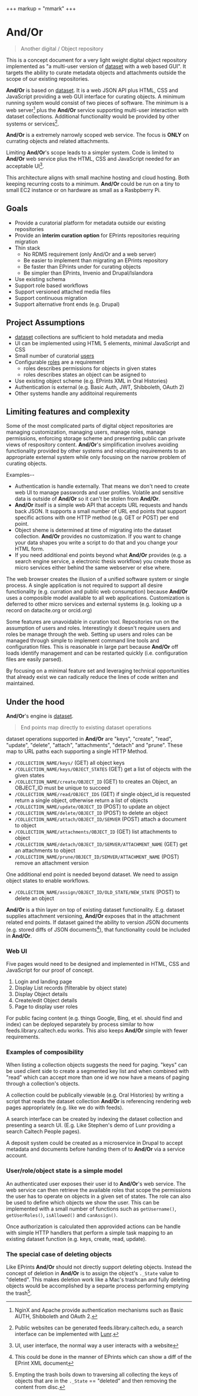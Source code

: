 +++
markup = "mmark"
+++


# And/Or

> <span class="red">An</span>other <span class="red">d</span>igital / <span class="red">O</span>bject <span class="red">r</span>epository

This is a concept document for a very light weight digital object
repository implemented as "a multi-user version of 
[dataset](https://caltechlibrary.github.io/dataset) with a web 
based GUI". It targets the ability to curate 
metadata objects and attachments outside the scope of 
our existing repositories.  

**And/Or** is based on [dataset](https://caltechlibrary.github.io/dataset).
It is a web JSON API plus HTML, CSS and JavaScript providing a web 
GUI interface for curating objects.  A minimum running system 
would consist of two pieces of software.  The minimum is 
a web server[^1] plus the **And/Or** service supporting 
multi-user interaction with dataset collections.  Additional
functionality would be provided by other systems or services[^2].

**And/Or** is a extremely narrowly scoped web service. The focus 
is __ONLY__ on currating objects and related attachments. 

Limiting **And/Or**'s scope leads to a simpler system. Code 
is limited to **And/Or** web service plus the HTML, 
CSS and JavaScript needed for an acceptable UI[^3].

This architecture aligns with small machine hosting
and cloud hosting. Both keeping recurring costs to a minimum. 
**And/Or** could be run on a tiny to small EC2 instance or
on hardware as small as a Rasbpberry Pi.


## Goals

+ Provide a curatorial platform for metadata outside our existing repositories
+ Provide an __interim curation option__ for EPrints repositories requiring migration
+ Thin stack 
    + No RDMS requirement (only And/Or and a web server)
    + Be easier to implement than migrating an EPrints repository
    + Be faster than EPrints under for curating objects
    + Be simpler than EPrints, Invenio and Drupal/Islandora
+ Use existing schema 
+ Support role based workflows
+ Support versioned attached media files
+ Support continuous migration
+ Support alternative front ends (e.g. Drupal)


## Project Assumptions

+ [dataset](https://github.com/caltechlibrary/dataset) collections are sufficient to hold metadata and media
+ UI can be implemented using HTML 5 elements, minimal JavaScript and CSS
+ Small number of curatorial [users](docs/User-Scheme.html)
+ Configurable [roles](docs/Roles-Scheme.html) are a requirement
    + roles describes permissions for objects in given states
    + roles describes states an object can be asigned to
+ Use existing object scheme (e.g. EPrints XML in Oral Histories)
+ Authentication is external (e.g. Basic Auth, JWT, Shibboleth, OAuth 2)
+ Other systems handle any additoinal requirements


## Limiting features and complexity

Some of the most complicated parts of digital object repositories
are managing customization, managing users, manage roles,
manage permissions, enforcing storage scheme and presenting
public can private views of respository content.  **And/Or**'s 
simplification involves avoiding functionality provided
by other systems and relocating requirements to an appropriate 
external system while only focusing on the narrow problem
of curating objects. 

Examples--

+ Authentication is handle externally. That means we don't need to create web UI to manage passwords and user profiles. Volatile and sensitive data is outside of **And/Or** so it can't be stolen from **And/Or**.
+ **And/Or** itself is a simple web API that accepts URL requests 
and hands back JSON. It supports a small number of URL end points that support specific actions with one HTTP method (e.g. GET or POST) per end point.
+ Object sheme is determined at time of migrating into  the dataset collection. **And/Or** provides no customization.  If you want to change your data shapes you write a script to do that and you change your HTML form.
+ If you need additional end points beyond what **And/Or** provides (e.g. a search engine service, a electronic thesis workflow) you create those as micro services either behind the same webserver or else where.

The web browser creates the illusion of a unified software system
or single process. A single application is not required to support all
desire functionality (e.g. curration and public web consumption) because
**And/Or** uses a composible model available to all web applications.
Customization is deferred to other micro services and external 
systems (e.g. looking up a record on datacite.org or orcid.org)

Some features are unavoidable in curation tool. Repositories run
on the assumption of users and roles. Interestingly it 
doesn't require users and roles be manage through the web. 
Setting up users and roles can be managed through simple to implement
command line tools and configuration files.  This is reasonable in 
large part because **And/Or** off loads identify management 
and can be restarted quickly (i.e. configuration files are easily
parsed).

By focusing on a minimal feature set and leveraging technical
opportunities that already exist we can radically
reduce the lines of code written and maintained. 

## Under the hood

**And/Or**'s engine is [dataset](https://github.com/caltechlibrary/dataset).

> End points map directly to existing dataset operations

dataset operations supported in **And/Or** are "keys", "create", 
"read", "update", "delete", "attach", "attachments", "detach" 
and "prune". These map to URL paths each supporting a single 
HTTP Method.

+ `/COLLECTION_NAME/keys/` (GET) all object keys
+ `/COLLECTION_NAME/keys/OBJECT_STATES` (GET) get a list of objects with the given states
+ `/COLLECTION_NAME/create/OBJECT_ID` (GET) to creates an Object, an OBJECT_ID must be unique to succeed
+ `/COLLECTION_NAME/read/OBJECT_IDS` (GET) if single object_id is requested return a single object, otherwise return a list of objects
+ `/COLLECTION_NAME/update/OBJECT_ID` (POST) to update an object
+ `/COLLECTION_NAME/delete/OBJECT_ID` (POST) to delete an object
+ `/COLLECTION_NAME/attach/OBJECT_ID/SEMVER` (POST) attach a document to object
+ `/COLLECTION_NAME/attachments/OBJECT_ID` (GET) list attachments to object
+ `/COLLECTION_NAME/detach/OBJECT_ID/SEMVER/ATTACHMENT_NAME` (GET) get an attachments to object
+ `/COLLECTION_NAME/prune/OBJECT_ID/SEMVER/ATTACHMENT_NAME` (POST) remove an attachment version

One additional end point is needed beyond dataset. We need to assign
object states to enable workflows.

+ `/COLLECTION_NAME/assign/OBJECT_ID/OLD_STATE/NEW_STATE` (POST) to delete an object

**And/Or** is a thin layer on top of existing dataset functionality.
E.g. dataset supplies attachment versioning, **And/Or** exposes that
in the attachment related end points. If dataset gained the ability
to version JSON documents (e.g. stored diffs of JSON documents[^4]),
that functionality could be included in **And/Or**.

### Web UI

Five pages would need to be designed and implemented in HTML, CSS and
JavaScript for our proof of concept.

1. Login and landing page 
2. Display List records (filterable by object state)
3. Display Object details 
4. Create/edit Object details
5. Page to display user roles

For public facing content (e.g. things Google, Bing, et el. 
should find and index) can be deployed separately by 
process similar to how feeds.library.caltech.edu works.
This also keeps **And/Or** simple with fewer requirements.

### Examples of composibility

When listing a collection objects suggests the need for paging.
"keys" can be used client side to create a segmented key list and when
combined with "read" which can accept more than one id we now have
a means of paging through a collection's objects.

A collection could be publically viewable (e.g. Oral Histories)
by writing a script that reads the dataset collection **And/Or** is
referencing rendering web pages appropriately (e.g. like we do
with feeds).

A search interface can be created by indexing the dataset collection
and presenting a search UI. (E.g. Like Stephen's demo of Lunr 
providing a search Caltech People pages).

A deposit system could be created as a microservice in Drupal 
to accept metadata and documents before handing them of to 
**And/Or** via a service account.


### User/role/object state is a simple model

An authenticated user exposes their user id to 
**And/Or**'s web service. The web service can then
retrieve the available roles that scope the permissions
the user has to operate on objects in a given set of states.
The role can also be used to define which objects we show
the user.  This can be implemented with a small number
of functions such as `getUsername()`, `getUserRoles()`, 
`isAllowed()` and `canAssign()`.

Once authorization is calculated then approvided actions
can be handle with simple HTTP handlers that perform a simple
task mapping to an existing dataset function (e.g. keys, 
create, read, update).

### The special case of deleting objects 

Like EPrints **And/Or** should not directly support deleting objects.
Instead the concept of deletion in **And/Or** is to assign the object's
`._State` value to "deleted". This makes deletion work like a Mac's 
trashcan and fully deleting objects would be accomplished by
a separte process performing emptying the trash[^5].


[^1]: NginX and Apache provide authentication mechanisms such as Basic AUTH, Shibboleth and OAuth 2.

[^2]: Public websites can be generated feeds.library.caltech.edu, a search interface can be implemented with [Lunr](https://lunrjs.com).

[^3]: UI, user interface, the normal way a user interacts with a website

[^4]: This could be done in the manner of EPrints which can show a diff of the EPrint XML document

[^5]: Empting the trash boils down to traversing all collecting the keys of objects that are in the `._State` == "deleted" and then removing the content from disc.
